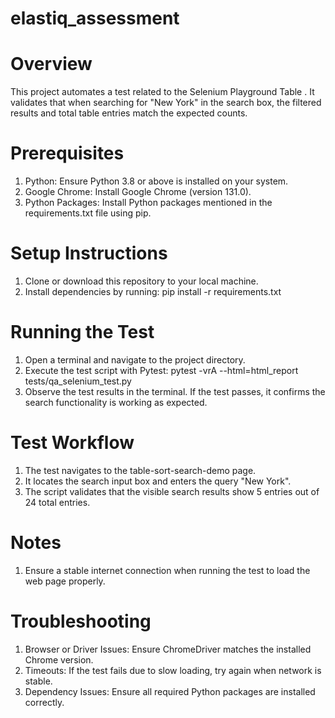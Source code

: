 # elastiq_assessment

# Overview
This project automates a test related to the Selenium Playground Table . 
It validates that when searching for "New York" in the search box, the filtered results and total table entries match the expected counts.

# Prerequisites
1.	Python: Ensure Python 3.8 or above is installed on your system.
2.	Google Chrome: Install Google Chrome (version 131.0). 
3.	Python Packages: Install Python packages mentioned in the requirements.txt file using pip.

# Setup Instructions
1.	Clone or download this repository to your local machine.
2.	Install dependencies by running:
     pip install -r requirements.txt

# Running the Test
1.	Open a terminal and navigate to the project directory.
2.	Execute the test script with Pytest:
     pytest -vrA --html=html_report tests/qa_selenium_test.py
3.	Observe the test results in the terminal. If the test passes, it confirms the search functionality is working as expected.

# Test Workflow
1.	The test navigates to the table-sort-search-demo page.
2.	It locates the search input box and enters the query "New York".
3.	The script validates that the visible search results show 5 entries out of 24 total entries.

# Notes
1.	Ensure a stable internet connection when running the test to load the web page properly.

# Troubleshooting
1.	Browser or Driver Issues: Ensure ChromeDriver matches the installed Chrome version.
2.	Timeouts: If the test fails due to slow loading, try again when network is stable.
3.	Dependency Issues: Ensure all required Python packages are installed correctly.
